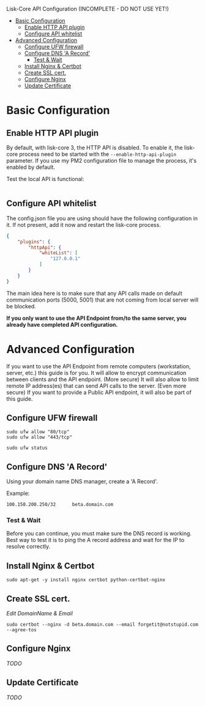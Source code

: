 
Lisk-Core API Configuration (INCOMPLETE - DO NOT USE YET!)

- [Basic Configuration](#basic-configuration)
  - [Enable HTTP API plugin](#enable-http-api-plugin)
  - [Configure API whitelist](#configure-api-whitelist)
- [Advanced Configuration](#advanced-configuration)
  - [Configure UFW firewall](#configure-ufw-firewall)
  - [Configure DNS 'A Record'](#configure-dns-a-record)
    - [Test & Wait](#test--wait)
  - [Install Nginx & Certbot](#install-nginx--certbot)
  - [Create SSL cert.](#create-ssl-cert)
  - [Configure Nginx](#configure-nginx)
  - [Update Certificate](#update-certificate)

# Basic Configuration

## Enable HTTP API plugin

By default, with lisk-core 3, the HTTP API is disabled.
To enable it, the lisk-core process need to be started with the `--enable-http-api-plugin` parameter.
If you use my PM2 configuration file to manage the process, it's enabled by default.

Test the local API is functional:
```shell
```

## Configure API whitelist

The config.json file you are using should have the following configuration in it.
If not present, add it now and restart the lisk-core process.
```json
{
    "plugins": {
        "httpApi": {
            "whiteList": [
                "127.0.0.1"
            ]
        }
    }
}
```

The main idea here is to make sure that any API calls made on default communication ports (5000, 5001) that are not coming from local server will be blocked.

**If you only want to use the API Endpoint from/to the same server, you already have completed API configuration.**

# Advanced Configuration

If you want to use the API Endpoint from remote computers (workstation, server, etc.) this guide is for you.
It will allow to encrypt communication between clients and the API endpoint. (More secure)
It will also allow to limit remote IP address(es) that can send API calls to the server. (Even more secure)
If you want to provide a Public API endpoint, it will also be part of this guide.

## Configure UFW firewall

```shell
sudo ufw allow "80/tcp"
sudo ufw allow "443/tcp"

sudo ufw status
```

## Configure DNS 'A Record'

Using your domain name DNS manager, create a 'A Record'.

Example:
```txt
100.150.200.250/32      beta.domain.com
```

### Test & Wait

Before you can continue, you must make sure the DNS record is working.
Best way to test it is to ping the A record address and wait for the IP to resolve correctly.

## Install Nginx & Certbot

```shell
sudo apt-get -y install nginx certbot python-certbot-nginx
```

## Create SSL cert.
*Edit DomainName & Email*

```shell
sudo certbot --nginx -d beta.domain.com --email forgetit@notstupid.com --agree-tos
```

## Configure Nginx

*TODO*

## Update Certificate

*TODO*
